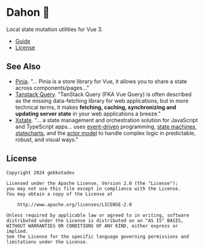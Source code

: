 # Dahon 🍃

Local state mutation utilities for Vue 3.

- [Guide](https://github.com/gekkotadev/dahon/tree/main/docs)
- [License](#license)

## See Also

- [Pinia](https://github.com/vuejs/pinia). "... Pinia is a store library for Vue, it allows you to share a state across components/pages..."
- [Tanstack Query](https://tanstack.com/query/latest/docs/framework/vue/overview). "TanStack Query (FKA Vue Query) is often described as the missing data-fetching library for web applications, but in more technical terms, it makes **fetching, caching, synchronizing and updating server state** in your web applications a breeze."
- [Xstate](https://stately.ai/docs/xstate-vue). "... a state management and orchestration solution for JavaScript and TypeScript apps... uses [event-driven](https://stately.ai/docs/transitions) programming, [state machines, statecharts](https://stately.ai/docs/state-machines-and-statecharts), and the [actor model](https://stately.ai/docs/actor-model) to handle complex logic in predictable, robust, and visual ways."

## License

```
Copyright 2024 gekkotadev

Licensed under the Apache License, Version 2.0 (the "License");
you may not use this file except in compliance with the License.
You may obtain a copy of the License at

    http://www.apache.org/licenses/LICENSE-2.0

Unless required by applicable law or agreed to in writing, software
distributed under the License is distributed on an "AS IS" BASIS,
WITHOUT WARRANTIES OR CONDITIONS OF ANY KIND, either express or implied.
See the License for the specific language governing permissions and
limitations under the License.
```
